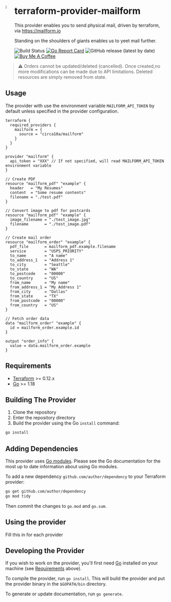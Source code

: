 # terraform-provider-mailform <img src="https://i.imgur.com/fAS7XqO.png" height="5%" width="5%" align="left"/>

This provider enables you to send physical mail, driven by terraform, via https://mailform.io

Standing on the shoulders of giants enables us to yeet mail further.

![Build Status](https://github.com/circa10a/terraform-provider-mailform/workflows/release/badge.svg)
[![Go Report Card](https://goreportcard.com/badge/github.com/circa10a/terraform-provider-mailform)](https://goreportcard.com/report/github.com/circa10a/terraform-provider-mailform)
![GitHub release (latest by date)](https://img.shields.io/github/v/release/circa10a/terraform-provider-mailform?style=plastic)
[![Buy Me A Coffee](https://img.shields.io/badge/BuyMeACoffee-Donate-ff813f.svg?logo=CoffeeScript&style=plastic)](https://www.buymeacoffee.com/caleblemoine)

> :warning: Orders cannot be updated/deleted (cancelled). Once created,no more modifications can be made due to API limitations. Deleted resources are simply removed from state.

## Usage

The provider with use the environment variable `MAILFORM_API_TOKEN` by default unless specified in the provider configuration.

```hcl
terraform {
  required_providers {
    mailform = {
      source = "circa10a/mailform"
    }
  }
}

provider "mailform" {
  api_token = "XXX" // If not specified, will read MAILFORM_API_TOKEN environment variable
}

// Create PDF
resource "mailform_pdf" "example" {
  header   = "My Resumes"
  content  = "Some resume contents"
  filename = "./test.pdf"
}

// Convert image to pdf for postcards
resource "mailform_pdf" "example" {
  image_filename = "./test_image.jpg"
  filename       = "./test_image.pdf"
}

// Create mail order
resource "mailform_order" "example" {
  pdf_file       = mailform_pdf.example.filename
  service        = "USPS_PRIORITY"
  to_name        = "A name"
  to_address_1   = "Address 1"
  to_city        = "Seattle"
  to_state       = "WA"
  to_postcode    = "00000"
  to_country     = "US"
  from_name      = "My name"
  from_address_1 = "My Address 1"
  from_city      = "Dallas"
  from_state     = "TX"
  from_postcode  = "00000"
  from_country   = "US"
}

// Fetch order data
data "mailform_order" "example" {
  id = mailform_order.example.id
}

output "order_info" {
  value = data.mailform_order.example
}
```

## Requirements

- [Terraform](https://www.terraform.io/downloads.html) >= 0.12.x
- [Go](https://golang.org/doc/install) >= 1.18

## Building The Provider

1. Clone the repository
1. Enter the repository directory
1. Build the provider using the Go `install` command:

```sh
go install
```

## Adding Dependencies

This provider uses [Go modules](https://github.com/golang/go/wiki/Modules).
Please see the Go documentation for the most up to date information about using Go modules.

To add a new dependency `github.com/author/dependency` to your Terraform provider:

```sh
go get github.com/author/dependency
go mod tidy
```

Then commit the changes to `go.mod` and `go.sum`.

## Using the provider

Fill this in for each provider

## Developing the Provider

If you wish to work on the provider, you'll first need [Go](http://www.golang.org) installed on your machine (see [Requirements](#requirements) above).

To compile the provider, run `go install`. This will build the provider and put the provider binary in the `$GOPATH/bin` directory.

To generate or update documentation, run `go generate`.
